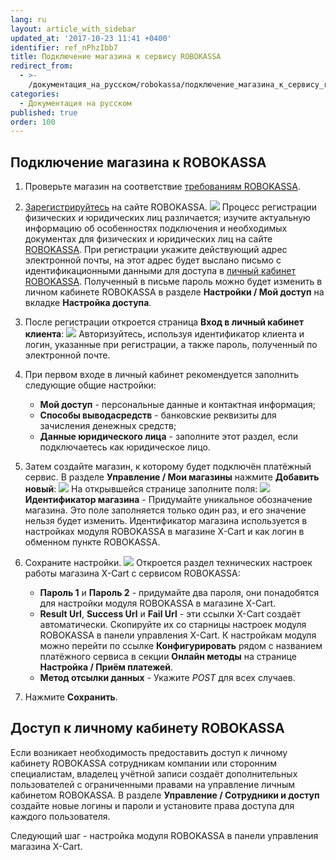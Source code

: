 ```yaml
---
lang: ru
layout: article_with_sidebar
updated_at: '2017-10-23 11:41 +0400'
identifier: ref_nPhzIbb7
title: Подключение магазина к сервису ROBOKASSA
redirect_from:
  - >-
    /документация_на_русском/robokassa/подключение_магазина_к_сервису_robokassa.html
categories:
  - Документация на русском
published: true
order: 100
---
```



## Подключение магазина к ROBOKASSA

1.  Проверьте магазин на соответствие [требованиям ROBOKASSA](https://www.robokassa.ru/ru/Requirements.aspx "Подключение магазина к сервису ROBOKASSA"). 
2.  [Зарегистрируйтесь](https://partner.robokassa.ru/Reg/Register?culture=ru) на сайте ROBOKASSA.
    ![]({{site.baseurl}}/attachments/7504667/7602358.png)
Процесс регистрации физических и юридических лиц различается; изучите актуальную информацию об особенностях подключения и необходимых документах для физических и юридических лиц на сайте [ROBOKASSA](https://www.robokassa.ru/ru/Contract.aspx "Подключение магазина к сервису ROBOKASSA").
При регистрации укажите действующий адрес электронной почты, на этот адрес будет выслано письмо c идентификационными данными для доступа в [личный кабинет ROBOKASSA](https://partner.robokassa.ru/Home/Index "Подключение магазина к сервису ROBOKASSA"). Полученный в письме пароль можно будет изменить в личном кабинете ROBOKASSA в разделе **Настройки / Мой доступ** на вкладке **Настройка доступа**.
3.  После регистрации откроется страница **Вход в личный кабинет клиента**:
    ![]({{site.baseurl}}/attachments/7504667/7602359.png)
    Авторизуйтесь, используя идентификатор клиента и логин, указанные при регистрации, а также пароль, полученный по электронной почте.
4.  При первом входе в личный кабинет рекомендуется заполнить следующие общие настройки:

    *   **Мой доступ** - персональные данные и контактная информация;
    *   **Способы выводасредств** - банковские реквизиты для зачисления денежных средств;
    *   **Данные юридического лица** - заполните этот раздел, если подключаетесь как юридическое лицо.
5.  Затем создайте магазин, к которому будет подключён платёжный сервис. В разделе **Управление / Мои магазины** нажмите **Добавить новый**:
    ![]({{site.baseurl}}/attachments/7504667/7602360.png)
    На открывшейся странице заполните поля:
    ![]({{site.baseurl}}/attachments/7504667/7602364.png)
    **Идентификатор магазина** - Придумайте уникальное обозначение магазина. Это поле заполняется только один раз, и его значение нельзя будет изменить. Идентификатор магазина используется в настройках модуля ROBOKASSA в магазине X-Cart и как логин в обменном пункте ROBOKASSA.
6.  Сохраните настройки.
    ![]({{site.baseurl}}/attachments/7504667/7602365.png)
    Откроется раздел технических настроек работы магазина X-Cart с сервисом ROBOKASSA: 
    *   **Пароль 1** и **Пароль 2** - придумайте два пароля, они понадобятся для настройки модуля ROBOKASSA в магазине X-Cart.
    *   **Result Url**, **Success Url** и **Fail Url** - эти ссылки X-Cart создаёт автоматически. Скопируйте их со старницы настроек модуля ROBOKASSA в панели управления X-Cart. К настройкам модуля можно перейти по ссылке **Конфигурировать** рядом с названием платёжного сервиса в секции **Онлайн методы** на странице **Настройка / Приём платежей**.
    *   **Метод отсылки данных** - Укажите _POST_ для всех случаев.
7.  Нажмите **Сохранить**.

## Доступ к личному кабинету ROBOKASSA

Если возникает необходимость предоставить доступ к личному кабинету ROBOKASSA сотрудникам компании или сторонним специалистам, владелец учётной записи создаёт дополнительных пользователей с ограниченными правами на управление личным кабинетом ROBOKASSA. В разделе **Управление / Сотрудники и доступ** создайте новые логины и пароли и установите права доступа для каждого пользователя.

Следующий шаг - настройка модуля ROBOKASSA в панели управления магазина X-Cart.